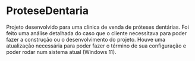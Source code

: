 # ProteseDentaria
Projeto desenvolvido para uma clínica de venda de próteses dentárias.
Foi feito uma análise detalhada do caso que o cliente necessitava para poder fazer a construção ou o desenvolvimento do projeto. Houve uma atualização necessária para poder fazer o término de sua configuração e poder rodar num sistema atual (Windows 11).
